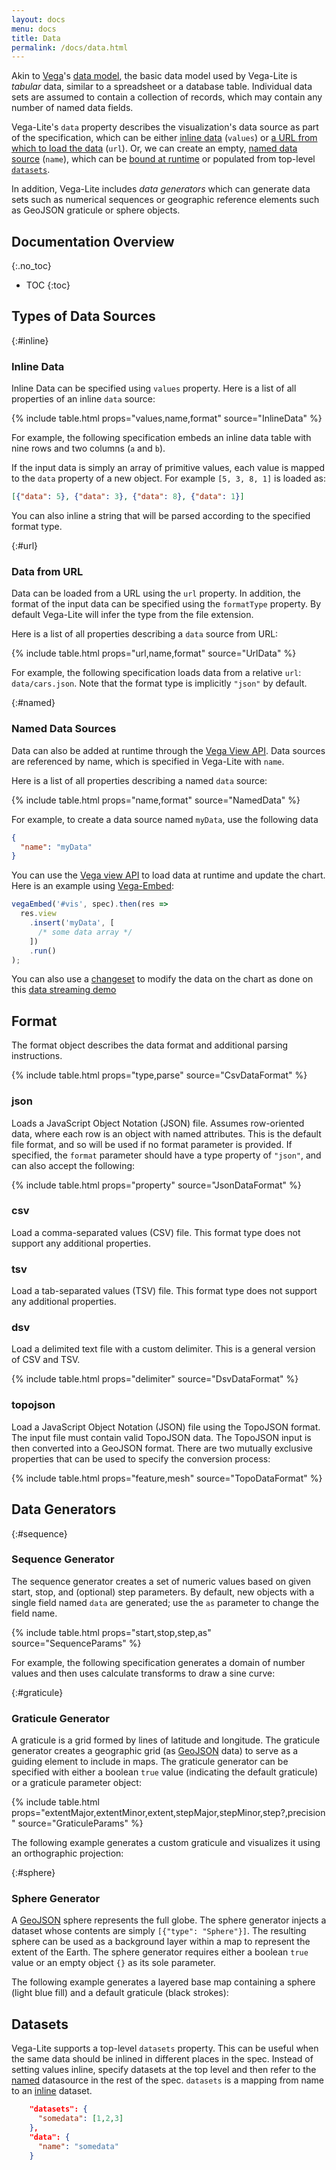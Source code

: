```yaml
---
layout: docs
menu: docs
title: Data
permalink: /docs/data.html
---
```


Akin to [Vega](https://www.github.com/vega/vega)'s [data model](https://vega.github.io/vega/docs/data/), the basic data model used by Vega-Lite is _tabular_ data, similar to a spreadsheet or a database table. Individual data sets are assumed to contain a collection of records, which may contain any number of named data fields.

Vega-Lite's `data` property describes the visualization's data source as part of the specification, which can be either [inline data](#inline) (`values`) or [a URL from which to load the data](#url) (`url`). Or, we can create an empty, [named data source](#named) (`name`), which can be [bound at runtime](https://vega.github.io/vega/docs/api/view/#data) or populated from top-level [`datasets`](#datasets).

In addition, Vega-Lite includes _data generators_ which can generate data sets such as numerical sequences or geographic reference elements such as GeoJSON graticule or sphere objects.

<!-- prettier-ignore-start -->

## Documentation Overview

{:.no_toc}

- TOC {:toc}
  <!-- prettier-ignore-end -->

## Types of Data Sources

{:#inline}

### Inline Data

Inline Data can be specified using `values` property. Here is a list of all properties of an inline `data` source:

{% include table.html props="values,name,format" source="InlineData" %}

For example, the following specification embeds an inline data table with nine rows and two columns (`a` and `b`).

<span class="vl-example" data-name="bar"></span>

If the input data is simply an array of primitive values, each value is mapped to the `data` property of a new object. For example `[5, 3, 8, 1]` is loaded as:

```json
[{"data": 5}, {"data": 3}, {"data": 8}, {"data": 1}]
```

You can also inline a string that will be parsed according to the specified format type.

<span class="vl-example" data-name="embedded_csv"></span>

{:#url}

### Data from URL

Data can be loaded from a URL using the `url` property. In addition, the format of the input data can be specified using the `formatType` property. By default Vega-Lite will infer the type from the file extension.

Here is a list of all properties describing a `data` source from URL:

{% include table.html props="url,name,format" source="UrlData" %}

For example, the following specification loads data from a relative `url`: `data/cars.json`. Note that the format type is implicitly `"json"` by default.

<span class="vl-example" data-name="point_2d"></span>

{:#named}

### Named Data Sources

Data can also be added at runtime through the [Vega View API](https://vega.github.io/vega/docs/api/view/#data). Data sources are referenced by name, which is specified in Vega-Lite with `name`.

Here is a list of all properties describing a named `data` source:

{% include table.html props="name,format" source="NamedData" %}

For example, to create a data source named `myData`, use the following data

```json
{
  "name": "myData"
}
```

You can use the [Vega view API](https://vega.github.io/vega/docs/api/view/#data) to load data at runtime and update the chart. Here is an example using [Vega-Embed](https://github.com/vega/vega-embed):

```js
vegaEmbed('#vis', spec).then(res =>
  res.view
    .insert('myData', [
      /* some data array */
    ])
    .run()
);
```

You can also use a [changeset](https://github.com/vega/vega-view#view_change) to modify the data on the chart as done on this [data streaming demo](https://vega.github.io/vega-lite/tutorials/streaming.html)

## Format

The format object describes the data format and additional parsing instructions.

{% include table.html props="type,parse" source="CsvDataFormat" %}

### json

Loads a JavaScript Object Notation (JSON) file. Assumes row-oriented data, where each row is an object with named attributes. This is the default file format, and so will be used if no format parameter is provided. If specified, the `format` parameter should have a type property of `"json"`, and can also accept the following:

{% include table.html props="property" source="JsonDataFormat" %}

### csv

Load a comma-separated values (CSV) file. This format type does not support any additional properties.

### tsv

Load a tab-separated values (TSV) file. This format type does not support any additional properties.

### dsv

Load a delimited text file with a custom delimiter. This is a general version of CSV and TSV.

{% include table.html props="delimiter" source="DsvDataFormat" %}

### topojson

Load a JavaScript Object Notation (JSON) file using the TopoJSON format. The input file must contain valid TopoJSON data. The TopoJSON input is then converted into a GeoJSON format. There are two mutually exclusive properties that can be used to specify the conversion process:

{% include table.html props="feature,mesh" source="TopoDataFormat" %}

## Data Generators

{:#sequence}

### Sequence Generator

The sequence generator creates a set of numeric values based on given start, stop, and (optional) step parameters. By default, new objects with a single field named `data` are generated; use the `as` parameter to change the field name.

{% include table.html props="start,stop,step,as" source="SequenceParams" %}

For example, the following specification generates a domain of number values and then uses calculate transforms to draw a sine curve:

<span class="vl-example" data-name="sequence_line"></span>

{:#graticule}

### Graticule Generator

A graticule is a grid formed by lines of latitude and longitude. The graticule generator creates a geographic grid (as [GeoJSON](https://en.wikipedia.org/wiki/GeoJSON) data) to serve as a guiding element to include in maps. The graticule generator can be specified with either a boolean `true` value (indicating the default graticule) or a graticule parameter object:

{% include table.html props="extentMajor,extentMinor,extent,stepMajor,stepMinor,step?,precision" source="GraticuleParams" %}

The following example generates a custom graticule and visualizes it using an orthographic projection:

<span class="vl-example" data-name="geo_graticule_object"></span>

{:#sphere}

### Sphere Generator

A [GeoJSON](https://en.wikipedia.org/wiki/GeoJSON) sphere represents the full globe. The sphere generator injects a dataset whose contents are simply `[{"type": "Sphere"}]`. The resulting sphere can be used as a background layer within a map to represent the extent of the Earth. The sphere generator requires either a boolean `true` value or an empty object `{}` as its sole parameter.

The following example generates a layered base map containing a sphere (light blue fill) and a default graticule (black strokes):

<span class="vl-example" data-name="geo_sphere"></span>

## Datasets

Vega-Lite supports a top-level `datasets` property. This can be useful when the same data should be inlined in different places in the spec. Instead of setting values inline, specify datasets at the top level and then refer to the [named](#named) datasource in the rest of the spec. `datasets` is a mapping from name to an [inline](#inline) dataset.

```json
    "datasets": {
      "somedata": [1,2,3]
    },
    "data": {
      "name": "somedata"
    }
```
